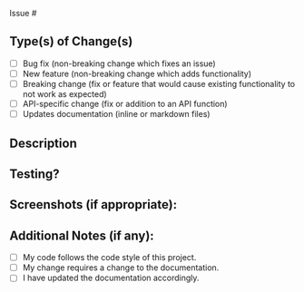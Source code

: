 <!--- Provide a general summary of your changes in the Title above -->
<!--- See our Contribution Guidelines here:
          https://github.com/tripal/tripal/blob/7.x-3.x/CONTRIBUTING.md -->
<!--- If it fixes an open issue, please add the issue link here. -->
Issue #

## Type(s) of Change(s)
<!--- What types of changes does your code introduce? 
         Put an `x` in all the boxes that apply: -->
- [ ] Bug fix (non-breaking change which fixes an issue)
- [ ] New feature (non-breaking change which adds functionality)
- [ ] Breaking change (fix or feature that would cause existing functionality to not work as expected)
- [ ] API-specific change (fix or addition to an API function)
- [ ] Updates documentation (inline or markdown files)

## Description
<!--- Describe your changes in detail -->
<!--- Why is this change required? What problem does it solve? -->
<!--- If it fixes an open issue, please link to the issue here. -->

## Testing?
<!--- Please describe in detail how you tested your changes. -->
<!--- Include details of your testing environment, tests ran to see how -->
<!--- your change affects other areas of the code, etc. -->
<!--- Reviewers will use this section to test the submission! -->

## Screenshots (if appropriate):

## Additional Notes (if any):
<!--- Go over all the following points, and put an `x` in all the boxes that apply. -->
<!--- If you're unsure about any of these, don't hesitate to ask. We're here to help! -->
- [ ] My code follows the code style of this project.
- [ ] My change requires a change to the documentation.
- [ ] I have updated the documentation accordingly.

